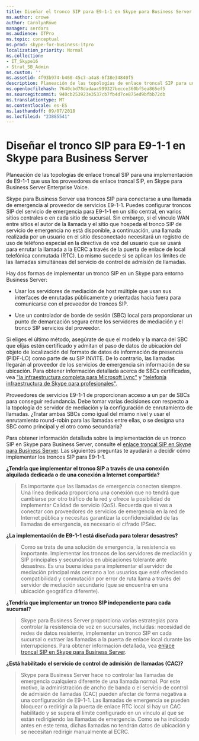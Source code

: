 ```yaml
---
title: Diseñar el tronco SIP para E9-1-1 en Skype para Business Server
ms.author: crowe
author: CarolynRowe
manager: serdars
ms.audience: ITPro
ms.topic: conceptual
ms.prod: skype-for-business-itpro
localization_priority: Normal
ms.collection:
- IT_Skype16
- Strat_SB_Admin
ms.custom: ''
ms.assetid: 4f93b974-b460-45c7-a4a8-6f38e34840f5
description: Planeación de las topologías de enlace troncal SIP para una implementación de E9-1-1 que usa los proveedores de enlace troncal SIP, en Skype para Business Server Enterprise Voice.
ms.openlocfilehash: 7640cbd78dadaac999327becce360bf5ea865ef5
ms.sourcegitcommit: 940cb253923e3537cb7fb4d7ce875ed9bfbb72db
ms.translationtype: MT
ms.contentlocale: es-ES
ms.lasthandoff: 09/07/2018
ms.locfileid: "23885541"
---
```

# <a name="design-the-sip-trunk-for-e9-1-1-in-skype-for-business-server"></a>Diseñar el tronco SIP para E9-1-1 en Skype para Business Server
 
Planeación de las topologías de enlace troncal SIP para una implementación de E9-1-1 que usa los proveedores de enlace troncal SIP, en Skype para Business Server Enterprise Voice.
  
Skype para Business Server usa troncos SIP para conectarse a una llamada de emergencia al proveedor de servicios E9-1-1. Puedes configurar troncos SIP del servicio de emergencia para E9-1-1 en un sitio central, en varios sitios centrales o en cada sitio de sucursal. Sin embargo, si el vínculo WAN entre sitios el autor de la llamada y el sitio que hospeda el tronco SIP de servicio de emergencia no está disponible, a continuación, una llamada realizada por un usuario en el sitio desconectado necesitará un registro de uso de teléfono especial en la directiva de voz del usuario que se usará para enrutar la llamada a la ECRC a través de la puerta de enlace de local telefónica conmutada (RTC). Lo mismo sucede si se aplican los límites de las llamadas simultáneas del servicio de control de admisión de llamadas.
  
Hay dos formas de implementar un tronco SIP en un Skype para entorno Business Server:
  
- Usar los servidores de mediación de host múltiple que usan sus interfaces de enrutadas públicamente y orientadas hacia fuera para comunicarse con el proveedor de troncos SIP.
    
- Use un controlador de borde de sesión (SBC) local para proporcionar un punto de demarcación segura entre los servidores de mediación y el tronco SIP servicios del proveedor.
    
Si eliges el último método, asegúrate de que el modelo y la marca del SBC que elijas estén certificado y admitan el paso de datos de ubicación del objeto de localización del formato de datos de información de presencia (PIDF-LO) como parte de su SIP INVITE. De lo contrario, las llamadas llegarán al proveedor de los servicios de emergencia sin información de su ubicación. Para obtener información detallada acerca de SBCs certificadas, vea ["la infraestructura completa para Microsoft Lync"](https://go.microsoft.com/fwlink/p/?LinkId=248425) y ["telefonía infraestructura de Skype para profesionales"](https://docs.microsoft.com/SkypeForBusiness/certification/infra-gateways). 
  
Proveedores de servicios E9-1-1 de proporcionan acceso a un par de SBCs para conseguir redundancia. Debe tomar varias decisiones con respecto a la topología de servidor de mediación y la configuración de enrutamiento de llamadas. ¿Tratar ambas SBCs como igual del mismo nivel y usar el enrutamiento round-robin para las llamadas entre ellas, o se designa una SBC como principal y el otro como secundaria?
  
Para obtener información detallada sobre la implementación de un tronco SIP en Skype para Business Server, consulte el [enlace troncal SIP en Skype para Business Server](sip-trunking.md). Las siguientes preguntas te ayudarán a decidir cómo implementar los troncos SIP para E9-1-1.
  
 **¿Tendría que implementar el tronco SIP a través de una conexión alquilada dedicada o de una conexión a Internet compartida?**
  
> Es importante que las llamadas de emergencia conecten siempre. Una línea dedicada proporciona una conexión que no tendrá que cambiarse por otro tráfico de la red y ofrece la posibilidad de implementar Calidad de servicio (QoS). Recuerda que si vas a conectar con proveedores de servicios de emergencia en la red de Internet pública y necesitas garantizar la confidencialidad de las llamadas de emergencia, es necesario el cifrado IPSec. 
    
 **¿La implementación de E9-1-1 está diseñada para tolerar desastres?**
  
> Como se trata de una solución de emergencia, la resistencia es importante. Implementar los troncos de los servidores de mediación y SIP principales y secundarios en ubicaciones tolerante ante desastres. Es una buena idea para implementar el servidor de mediación principal más cercano a los usuarios que esté ofreciendo compatibilidad y conmutación por error de ruta llama a través del servidor de mediación secundario (que se encuentra en una ubicación geográfica diferente). 
    
 **¿Tendría que implementar un tronco SIP independiente para cada sucursal?**
  
> Skype para Business Server proporciona varias estrategias para controlar la resistencia de voz en sucursales, incluidas: necesidad de redes de datos resistente, implementar un tronco SIP en cada sucursal o extraer las llamadas a la puerta de enlace local durante las interrupciones. Para obtener información detallada, vea [enlace troncal SIP en Skype para Business Server](sip-trunking.md).
    
 **¿Está habilitado el servicio de control de admisión de llamadas (CAC)?**
  
> Skype para Business Server hace no controlar las llamadas de emergencia cualquiera diferente de una llamada normal. Por este motivo, la administración de ancho de banda o el servicio de control de admisión de llamadas (CAC) pueden afectar de forma negativa a una configuración de E9-1-1. Las llamadas de emergencia se pueden bloquear o redirigir a la puerta de enlace RTC local si hay un CAC habilitado y se supera el límite configurado en un vínculo al que se están redirigiendo las llamadas de emergencia. Como se ha indicado antes en este tema, dichas llamadas no tendrán datos de ubicación y se necesitan redirigir manualmente al ECRC.
    

